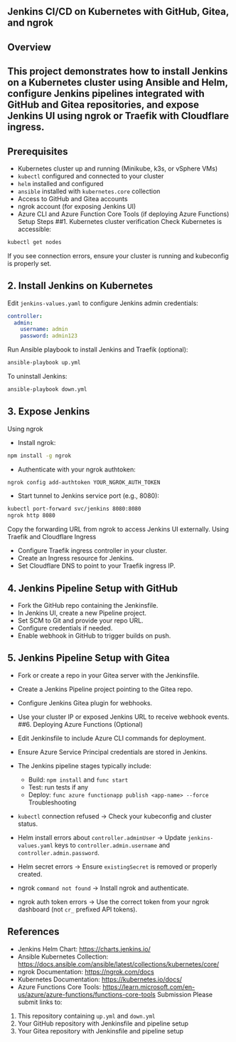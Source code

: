 ## Jenkins CI/CD on Kubernetes with GitHub, Gitea, and ngrok
## Overview
## This project demonstrates how to install Jenkins on a Kubernetes cluster using Ansible and Helm, configure Jenkins pipelines integrated with GitHub and Gitea repositories, and expose Jenkins UI using ngrok or Traefik with Cloudflare ingress.
## Prerequisites
- Kubernetes cluster up and running (Minikube, k3s, or vSphere VMs)
- `kubectl` configured and connected to your cluster
- `helm` installed and configured
- `ansible` installed with `kubernetes.core` collection
- Access to GitHub and Gitea accounts
- ngrok account (for exposing Jenkins UI)
- Azure CLI and Azure Function Core Tools (if deploying Azure Functions)
Setup Steps
##1. Kubernetes cluster verification
Check Kubernetes is accessible:

```bash
kubectl get nodes
```

If you see connection errors, ensure your cluster is running and kubeconfig is properly set.
## 2. Install Jenkins on Kubernetes
Edit `jenkins-values.yaml` to configure Jenkins admin credentials:

```yaml
controller:
  admin:
    username: admin
    password: admin123
```

Run Ansible playbook to install Jenkins and Traefik (optional):

```bash
ansible-playbook up.yml
```

To uninstall Jenkins:

```bash
ansible-playbook down.yml
```
## 3. Expose Jenkins
Using ngrok
- Install ngrok:

```bash
npm install -g ngrok
```

- Authenticate with your ngrok authtoken:

```bash
ngrok config add-authtoken YOUR_NGROK_AUTH_TOKEN
```

- Start tunnel to Jenkins service port (e.g., 8080):

```bash
kubectl port-forward svc/jenkins 8080:8080
ngrok http 8080
```

Copy the forwarding URL from ngrok to access Jenkins UI externally.
Using Traefik and Cloudflare Ingress
- Configure Traefik ingress controller in your cluster.
- Create an Ingress resource for Jenkins.
- Set Cloudflare DNS to point to your Traefik ingress IP.
## 4. Jenkins Pipeline Setup with GitHub
- Fork the GitHub repo containing the Jenkinsfile.
- In Jenkins UI, create a new Pipeline project.
- Set SCM to Git and provide your repo URL.
- Configure credentials if needed.
- Enable webhook in GitHub to trigger builds on push.
## 5. Jenkins Pipeline Setup with Gitea
- Fork or create a repo in your Gitea server with the Jenkinsfile.
- Create a Jenkins Pipeline project pointing to the Gitea repo.
- Configure Jenkins Gitea plugin for webhooks.
- Use your cluster IP or exposed Jenkins URL to receive webhook events.
##6. Deploying Azure Functions (Optional)
- Edit Jenkinsfile to include Azure CLI commands for deployment.
- Ensure Azure Service Principal credentials are stored in Jenkins.
- The Jenkins pipeline stages typically include:

  - Build: `npm install` and `func start`
  - Test: run tests if any
  - Deploy: `func azure functionapp publish <app-name> --force`
Troubleshooting
- `kubectl` connection refused → Check your kubeconfig and cluster status.
- Helm install errors about `controller.adminUser` → Update `jenkins-values.yaml` keys to `controller.admin.username` and `controller.admin.password`.
- Helm secret errors → Ensure `existingSecret` is removed or properly created.
- ngrok `command not found` → Install ngrok and authenticate.
- ngrok auth token errors → Use the correct token from your ngrok dashboard (not `cr_` prefixed API tokens).
## References
- Jenkins Helm Chart: https://charts.jenkins.io/
- Ansible Kubernetes Collection: https://docs.ansible.com/ansible/latest/collections/kubernetes/core/
- ngrok Documentation: https://ngrok.com/docs
- Kubernetes Documentation: https://kubernetes.io/docs/
- Azure Functions Core Tools: https://learn.microsoft.com/en-us/azure/azure-functions/functions-core-tools
Submission
Please submit links to:

1. This repository containing `up.yml` and `down.yml`
2. Your GitHub repository with Jenkinsfile and pipeline setup
3. Your Gitea repository with Jenkinsfile and pipeline setup

